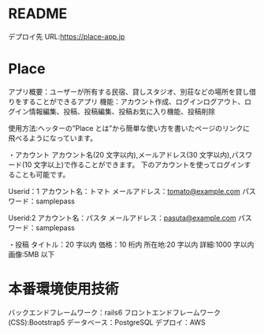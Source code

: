 # README

デプロイ先 URL:https://place-app.jp

# Place

アプリ概要：ユーザーが所有する民宿、貸しスタジオ、別荘などの場所を貸し借りをすることができるアプリ
機能：アカウント作成、ログインログアウト、ログイン情報編集、投稿、投稿編集、投稿お気に入り機能、投稿削除

使用方法:ヘッターの”Place とは”から簡単な使い方を書いたページのリンクに飛べるようになっています。

・アカウント
アカウント名(20 文字以内),メールアドレス(30 文字以内),パスワード(10 文字以上)で作ることができます。
下のアカウントを使ってログインすることも可能です。

Userid：1
アカウント名：トマト
メールアドレス：tomato@example.com
パスワード：samplepass

Userid:2
アカウント名：パスタ
メールアドレス：pasuta@example.com
パスワード：samplepass

・投稿
タイトル：20 字以内
価格：10 桁内
所在地:20 字以内
詳細:1000 字以内
画像:5MB 以下

# 本番環境使用技術

バックエンドフレームワーク：rails6
フロントエンドフレームワーク(CSS):Bootstrap5
データベース：PostgreSQL
デプロイ：AWS

